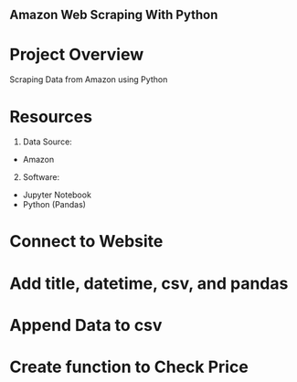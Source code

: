 ## Amazon Web Scraping With Python

# Project Overview
Scraping Data from Amazon using Python

# Resources
1. Data Source:
- Amazon

2. Software:
- Jupyter Notebook
- Python (Pandas)

# Connect to Website


# Add title, datetime, csv, and pandas


# Append Data to csv


# Create function to Check Price
